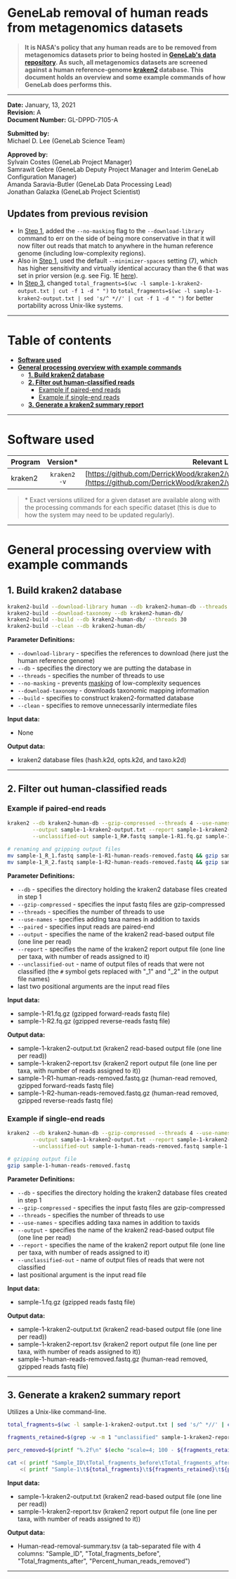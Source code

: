 # GeneLab removal of human reads from metagenomics datasets

> **It is NASA's policy that any human reads are to be removed from metagenomics datasets prior to being hosted in [GeneLab's data repository](https://genelab-data.ndc.nasa.gov/genelab/projects). As such, all metagenomics datasets are screened against a human reference-genome [kraken2](https://github.com/DerrickWood/kraken2/wiki) database. This document holds an overview and some example commands of how GeneLab does performs this.**

---

**Date:**  January, 13, 2021  
**Revision:** A  
**Document Number:** GL-DPPD-7105-A  

**Submitted by:**  
Michael D. Lee (GeneLab Science Team)  

**Approved by:**  
Sylvain Costes (GeneLab Project Manager)  
Samrawit Gebre (GeneLab Deputy Project Manager and Interim GeneLab Configuration Manager)  
Amanda Saravia-Butler (GeneLab Data Processing Lead)  
Jonathan Galazka (GeneLab Project Scientist)  

## Updates from previous revision
* In [Step 1](#1-build-kraken2-database), added the `--no-masking` flag to the `--download-library` command to err on the side of being more conservative in that it will now filter out reads that match to anywhere in the human reference genome (including low-complexity regions). 
* Also in [Step 1](#1-build-kraken2-database), used the default `--minimizer-spaces` setting (7), which has higher sensitivity and virtually identical accuracy than the 6 that was set in prior version (e.g. see Fig. 1E [here](https://genomebiology.biomedcentral.com/articles/10.1186/s13059-019-1891-0)).
* In [Step 3](#3-generate-a-kraken2-summary-report), changed `total_fragments=$(wc -l sample-1-kraken2-output.txt | cut -f 1 -d " ")` to `total_fragments=$(wc -l sample-1-kraken2-output.txt | sed 's/^ *//' | cut -f 1 -d " ")` for better portability across Unix-like systems.

---

# Table of contents

- [**Software used**](#software-used)
- [**General processing overview with example commands**](#general-processing-overview-with-example-commands)
  - [**1. Build kraken2 database**](#1-build-kraken2-database)
  - [**2. Filter out human-classified reads**](#2-filter-out-human-classified-reads)
    - [Example if paired-end reads](#example-if-paired-end-reads)
    - [Example if single-end reads](#example-if-single-end-reads)
  - [**3. Generate a kraken2 summary report**](#3-generate-a-kraken2-summary-report)

---

# Software used

|Program|Version*|Relevant Links|
|:------|:-----:|------:|
|kraken2|`kraken2 -v`|[https://github.com/DerrickWood/kraken2/wiki](https://github.com/DerrickWood/kraken2/wiki)|

> \* Exact versions utilized for a given dataset are available along with the processing commands for each specific dataset (this is due to how the system may need to be updated regularly).

---

# General processing overview with example commands

## 1. Build kraken2 database

```bash
kraken2-build --download-library human --db kraken2-human-db --threads 30 --no-masking
kraken2-build --download-taxonomy --db kraken2-human-db/
kraken2-build --build --db kraken2-human-db/ --threads 30
kraken2-build --clean --db kraken2-human-db/
```

**Parameter Definitions:**

* `--download-library` - specifies the references to download (here just the human reference genome)
* `--db` - specifies the directory we are putting the database in
* `--threads` - specifies the number of threads to use
* `--no-masking` - prevents [masking](https://github.com/DerrickWood/kraken2/wiki/Manual#masking-of-low-complexity-sequences) of low-complexity sequences
* `--download-taxonomy` - downloads taxonomic mapping information
* `--build` - specifies to construct kraken2-formatted database
* `--clean` - specifies to remove unnecessarily intermediate files

**Input data:**

* None

**Output data:**

* kraken2 database files (hash.k2d, opts.k2d, and taxo.k2d)

---

## 2. Filter out human-classified reads

### Example if paired-end reads

```bash
kraken2 --db kraken2-human-db --gzip-compressed --threads 4 --use-names --paired \
        --output sample-1-kraken2-output.txt --report sample-1-kraken2-report.tsv \
        --unclassified-out sample-1_R#.fastq sample-1-R1.fq.gz sample-1-R2.fq.gz
        
# renaming and gzipping output files
mv sample-1_R_1.fastq sample-1-R1-human-reads-removed.fastq && gzip sample-1-R1-human-reads-removed.fastq
mv sample-1_R_2.fastq sample-1-R2-human-reads-removed.fastq && gzip sample-1-R2-human-reads-removed.fastq
```

**Parameter Definitions:**

* `--db` - specifies the directory holding the kraken2 database files created in step 1
* `--gzip-compressed` - specifies the input fastq files are gzip-compressed
* `--threads` - specifies the number of threads to use
* `--use-names` - specifies adding taxa names in addition to taxids
* `--paired` - specifies input reads are paired-end
* `--output` - specifies the name of the kraken2 read-based output file (one line per read)
* `--report` - specifies the name of the kraken2 report output file (one line per taxa, with number of reads assigned to it)
* `--unclassified-out` - name of output files of reads that were not classified (the `#` symbol gets replaced with "_1" and "_2" in the output file names)
* last two positional arguments are the input read files

**Input data:**

* sample-1-R1.fq.gz (gzipped forward-reads fastq file)
* sample-1-R2.fq.gz (gzipped reverse-reads fastq file)

**Output data:**

* sample-1-kraken2-output.txt (kraken2 read-based output file (one line per read))
* sample-1-kraken2-report.tsv (kraken2 report output file (one line per taxa, with number of reads assigned to it))
* sample-1-R1-human-reads-removed.fastq.gz (human-read removed, gzipped forward-reads fastq file)
* sample-1-R2-human-reads-removed.fastq.gz (human-read removed, gzipped reverse-reads fastq file)

### Example if single-end reads

```bash
kraken2 --db kraken2-human-db --gzip-compressed --threads 4 --use-names \
        --output sample-1-kraken2-output.txt --report sample-1-kraken2-report.tsv \
        --unclassified-out sample-1-human-reads-removed.fastq sample-1.fq.gz

# gzipping output file
gzip sample-1-human-reads-removed.fastq
```

**Parameter Definitions:**

* `--db` - specifies the directory holding the kraken2 database files created in step 1
* `--gzip-compressed` - specifies the input fastq files are gzip-compressed
* `--threads` - specifies the number of threads to use
* `--use-names` - specifies adding taxa names in addition to taxids
* `--output` - specifies the name of the kraken2 read-based output file (one line per read)
* `--report` - specifies the name of the kraken2 report output file (one line per taxa, with number of reads assigned to it)
* `--unclassified-out` - name of output files of reads that were not classified 
* last positional argument is the input read file

**Input data:**

* sample-1.fq.gz (gzipped reads fastq file)

**Output data:**

* sample-1-kraken2-output.txt (kraken2 read-based output file (one line per read))
* sample-1-kraken2-report.tsv (kraken2 report output file (one line per taxa, with number of reads assigned to it))
* sample-1-human-reads-removed.fastq.gz (human-read removed, gzipped reads fastq file)

---

## 3. Generate a kraken2 summary report
Utilizes a Unix-like command-line.

```bash
total_fragments=$(wc -l sample-1-kraken2-output.txt | sed 's/^ *//' | cut -f 1 -d " ")

fragments_retained=$(grep -w -m 1 "unclassified" sample-1-kraken2-report.tsv | cut -f 2)

perc_removed=$(printf "%.2f\n" $(echo "scale=4; 100 - ${fragments_retained} / ${total_fragments} * 100" | bc -l))

cat <( printf "Sample_ID\tTotal_fragments_before\tTotal_fragments_after\tPercent_human_reads_removed\n" ) \
    <( printf "Sample-1\t${total_fragments}\t${fragments_retained}\t${perc_removed}\n" ) > Human-read-removal-summary.tsv
```

**Input data:**

* sample-1-kraken2-output.txt (kraken2 read-based output file (one line per read))
* sample-1-kraken2-report.tsv (kraken2 report output file (one line per taxa, with number of reads assigned to it))

**Output data:**

* Human-read-removal-summary.tsv (a tab-separated file with 4 columns: "Sample_ID", "Total_fragments_before", "Total_fragments_after", "Percent_human_reads_removed")

---
